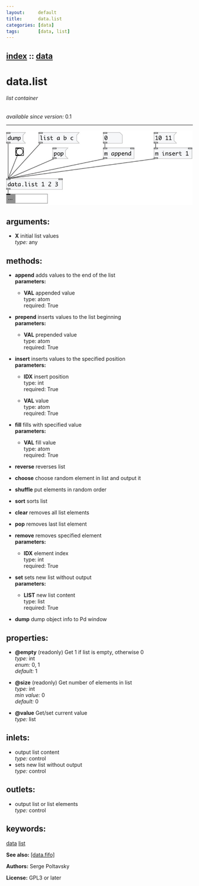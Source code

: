 ```yaml
---
layout:     default
title:      data.list
categories: [data]
tags:       [data, list]
---
```

[index](index.html) :: [data](category_data.html)
---

# data.list

###### list container

*available since version:* 0.1

---




[![example](../examples/img/data.list.jpg)](../examples/pd/data.list.pd)



## arguments:

* **X**
initial list values<br>
_type:_ any<br>



## methods:

* **append**
adds values to the end of the list<br>
  __parameters:__
  - **VAL** appended value<br>
    type: atom <br>
    required: True <br>

* **prepend**
inserts values to the list beginning<br>
  __parameters:__
  - **VAL** prepended value<br>
    type: atom <br>
    required: True <br>

* **insert**
inserts values to the specified position<br>
  __parameters:__
  - **IDX** insert position<br>
    type: int <br>
    required: True <br>

  - **VAL** value<br>
    type: atom <br>
    required: True <br>

* **fill**
fills with specified value<br>
  __parameters:__
  - **VAL** fill value<br>
    type: atom <br>
    required: True <br>

* **reverse**
reverses list<br>

* **choose**
choose random element in list and output it<br>

* **shuffle**
put elements in random order<br>

* **sort**
sorts list<br>

* **clear**
removes all list elements<br>

* **pop**
removes last list element<br>

* **remove**
removes specified element<br>
  __parameters:__
  - **IDX** element index<br>
    type: int <br>
    required: True <br>

* **set**
sets new list without output<br>
  __parameters:__
  - **LIST** new list content<br>
    type: list <br>
    required: True <br>

* **dump**
dump object info to Pd window<br>




## properties:

* **@empty** (readonly)
Get 1 if list is empty, otherwise 0<br>
_type:_ int<br>
_enum:_ 0, 1<br>
_default:_ 1<br>

* **@size** (readonly)
Get number of elements in list<br>
_type:_ int<br>
_min value:_ 0<br>
_default:_ 0<br>

* **@value** 
Get/set current value<br>
_type:_ list<br>



## inlets:

* output list content<br>
_type:_ control
* sets new list without output<br>
_type:_ control



## outlets:

* output list or list elements<br>
_type:_ control



## keywords:

[data](keywords/data.html)
[list](keywords/list.html)



**See also:**
[\[data.fifo\]](data.fifo.html)




**Authors:** Serge Poltavsky




**License:** GPL3 or later





